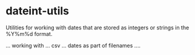 # dateint-utils
Utilities for working with dates that are stored as integers or strings in the %Y%m%d format.

... working with ... csv ... dates as part of filenames ....


